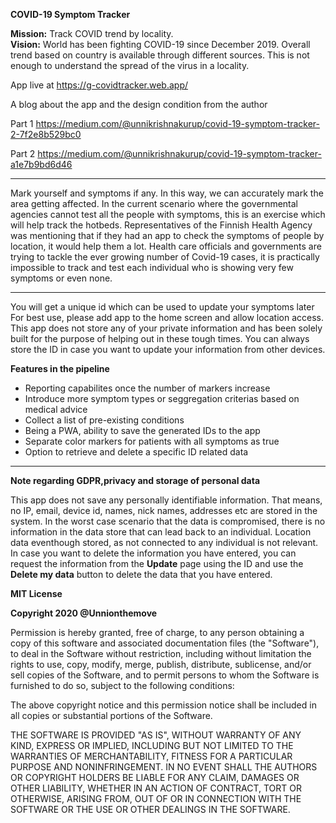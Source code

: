 **COVID-19 Symptom Tracker**

**Mission:** Track COVID trend by locality.  
**Vision:** World has been fighting COVID-19 since December 2019. Overall trend based on country is available through different sources. This is not enough to understand the spread of the virus in a locality.

App live at https://g-covidtracker.web.app/

A blog about the app and the design condition from the author

Part 1
https://medium.com/@unnikrishnakurup/covid-19-symptom-tracker-2-7f2e8b529bc0

Part 2
https://medium.com/@unnikrishnakurup/covid-19-symptom-tracker-a1e7b9bd6d46

* * *

Mark yourself and symptoms if any. In this way, we can accurately mark the area getting affected. In the current scenario where the governmental agencies cannot test all the people with symptoms, this is an exercise which will help track the hotbeds. Representatives of the Finnish Health Agency was mentioning that if they had an app to check the symptoms of people by location, it would help them a lot. Health care officials and governments are trying to tackle the ever growing number of Covid-19 cases, it is practically impossible to track and test each individual who is showing very few symptoms or even none.

* * *

You will get a unique id which can be used to update your symptoms later For best use, please add app to the home screen and allow location access. This app does not store any of your private information and has been solely built for the purpose of helping out in these tough times. You can always store the ID in case you want to update your information from other devices.  


**Features in the pipeline**

*   Reporting capabilites once the number of markers increase
*   Introduce more symptom types or seggregation criterias based on medical advice
*   Collect a list of pre-existing conditions
*   Being a PWA, ability to save the generated IDs to the app
*   Separate color markers for patients with all symptoms as true
*   Option to retrieve and delete a specific ID related data

* * *

**Note regarding GDPR,privacy and storage of personal data**

This app does not save any personally identifiable information. That means, no IP, email, device id, names, nick names, addresses etc are stored in the system. In the worst case scenario that the data is compromised, there is no information in the data store that can lead back to an individual. Location data eventhough stored, as not connected to any individual is not relevant. In case you want to delete the information you have entered, you can request the information from the **Update** page using the ID and use the **Delete my data** button to delete the data that you have entered.

**MIT License**

**Copyright 2020 @Unnionthemove**

Permission is hereby granted, free of charge, to any person obtaining a copy of this software and associated documentation files (the "Software"), to deal in the Software without restriction, including without limitation the rights to use, copy, modify, merge, publish, distribute, sublicense, and/or sell copies of the Software, and to permit persons to whom the Software is furnished to do so, subject to the following conditions:

The above copyright notice and this permission notice shall be included in all copies or substantial portions of the Software.

THE SOFTWARE IS PROVIDED "AS IS", WITHOUT WARRANTY OF ANY KIND, EXPRESS OR IMPLIED, INCLUDING BUT NOT LIMITED TO THE WARRANTIES OF MERCHANTABILITY, FITNESS FOR A PARTICULAR PURPOSE AND NONINFRINGEMENT. IN NO EVENT SHALL THE AUTHORS OR COPYRIGHT HOLDERS BE LIABLE FOR ANY CLAIM, DAMAGES OR OTHER LIABILITY, WHETHER IN AN ACTION OF CONTRACT, TORT OR OTHERWISE, ARISING FROM, OUT OF OR IN CONNECTION WITH THE SOFTWARE OR THE USE OR OTHER DEALINGS IN THE SOFTWARE.
